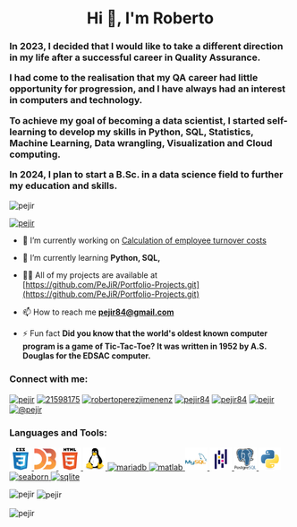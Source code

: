 <h1 align="center">Hi 👋, I'm Roberto</h1>
<h3 align="left">
In 2023, I decided that I would like to take a different direction in my life after a successful career in Quality Assurance. 
 
I had come to the realisation that my QA career had little opportunity for progression, and I have always had an interest in computers and technology.

To achieve my goal of becoming a data scientist, I started self-learning to develop my skills in Python, SQL, Statistics, Machine Learning, Data wrangling, Visualization and Cloud computing. 

In 2024, I plan to start a B.Sc. in a data science field to further my education and skills.</h3>

<p align="left"> <img src="https://komarev.com/ghpvc/?username=pejir&label=Profile%20views&color=0e75b6&style=flat" alt="pejir" /> </p>

<p align="left"> <a href="https://github.com/ryo-ma/github-profile-trophy"><img src="https://github-profile-trophy.vercel.app/?username=pejir" alt="pejir" /></a> </p>

- 🔭 I’m currently working on [Calculation of employee turnover costs](https://github.com/PeJiR/Calculation-of-employee-turnover-costs.git)

- 🌱 I’m currently learning **Python, SQL,**

- 👨‍💻 All of my projects are available at [https://github.com/PeJiR/Portfolio-Projects.git](https://github.com/PeJiR/Portfolio-Projects.git)

- 📫 How to reach me **pejir84@gmail.com**

- ⚡ Fun fact **Did you know that the world's oldest known computer program is a game of Tic-Tac-Toe? It was written in 1952 by A.S. Douglas for the EDSAC computer.**

<h3 align="left">Connect with me:</h3>
<p align="left">
<a href="https://linkedin.com/in/pejir" target="blank"><img align="center" src="https://raw.githubusercontent.com/rahuldkjain/github-profile-readme-generator/master/src/images/icons/Social/linked-in-alt.svg" alt="pejir" height="30" width="40" /></a>
<a href="https://stackoverflow.com/users/21598175" target="blank"><img align="center" src="https://raw.githubusercontent.com/rahuldkjain/github-profile-readme-generator/master/src/images/icons/Social/stack-overflow.svg" alt="21598175" height="30" width="40" /></a>
<a href="https://kaggle.com/robertoperezjimenenz" target="blank"><img align="center" src="https://raw.githubusercontent.com/rahuldkjain/github-profile-readme-generator/master/src/images/icons/Social/kaggle.svg" alt="robertoperezjimenenz" height="30" width="40" /></a>
<a href="https://www.codechef.com/users/pejir84" target="blank"><img align="center" src="https://cdn.jsdelivr.net/npm/simple-icons@3.1.0/icons/codechef.svg" alt="pejir84" height="30" width="40" /></a>
<a href="https://www.hackerrank.com/pejir84" target="blank"><img align="center" src="https://raw.githubusercontent.com/rahuldkjain/github-profile-readme-generator/master/src/images/icons/Social/hackerrank.svg" alt="pejir84" height="30" width="40" /></a>
<a href="https://www.leetcode.com/pejir" target="blank"><img align="center" src="https://raw.githubusercontent.com/rahuldkjain/github-profile-readme-generator/master/src/images/icons/Social/leet-code.svg" alt="pejir" height="30" width="40" /></a>
<a href="https://www.hackerearth.com/@pejir" target="blank"><img align="center" src="https://raw.githubusercontent.com/rahuldkjain/github-profile-readme-generator/master/src/images/icons/Social/hackerearth.svg" alt="@pejir" height="30" width="40" /></a>
</p>

<h3 align="left">Languages and Tools:</h3>
<p align="left"> <a href="https://www.w3schools.com/css/" target="_blank" rel="noreferrer"> <img src="https://raw.githubusercontent.com/devicons/devicon/master/icons/css3/css3-original-wordmark.svg" alt="css3" width="40" height="40"/> </a> <a href="https://d3js.org/" target="_blank" rel="noreferrer"> <img src="https://raw.githubusercontent.com/devicons/devicon/master/icons/d3js/d3js-original.svg" alt="d3js" width="40" height="40"/> </a> <a href="https://www.w3.org/html/" target="_blank" rel="noreferrer"> <img src="https://raw.githubusercontent.com/devicons/devicon/master/icons/html5/html5-original-wordmark.svg" alt="html5" width="40" height="40"/> </a> <a href="https://www.linux.org/" target="_blank" rel="noreferrer"> <img src="https://raw.githubusercontent.com/devicons/devicon/master/icons/linux/linux-original.svg" alt="linux" width="40" height="40"/> </a> <a href="https://mariadb.org/" target="_blank" rel="noreferrer"> <img src="https://www.vectorlogo.zone/logos/mariadb/mariadb-icon.svg" alt="mariadb" width="40" height="40"/> </a> <a href="https://www.mathworks.com/" target="_blank" rel="noreferrer"> <img src="https://upload.wikimedia.org/wikipedia/commons/2/21/Matlab_Logo.png" alt="matlab" width="40" height="40"/> </a> <a href="https://www.mysql.com/" target="_blank" rel="noreferrer"> <img src="https://raw.githubusercontent.com/devicons/devicon/master/icons/mysql/mysql-original-wordmark.svg" alt="mysql" width="40" height="40"/> </a> <a href="https://pandas.pydata.org/" target="_blank" rel="noreferrer"> <img src="https://raw.githubusercontent.com/devicons/devicon/2ae2a900d2f041da66e950e4d48052658d850630/icons/pandas/pandas-original.svg" alt="pandas" width="40" height="40"/> </a> <a href="https://www.postgresql.org" target="_blank" rel="noreferrer"> <img src="https://raw.githubusercontent.com/devicons/devicon/master/icons/postgresql/postgresql-original-wordmark.svg" alt="postgresql" width="40" height="40"/> </a> <a href="https://www.python.org" target="_blank" rel="noreferrer"> <img src="https://raw.githubusercontent.com/devicons/devicon/master/icons/python/python-original.svg" alt="python" width="40" height="40"/> </a> <a href="https://seaborn.pydata.org/" target="_blank" rel="noreferrer"> <img src="https://seaborn.pydata.org/_images/logo-mark-lightbg.svg" alt="seaborn" width="40" height="40"/> </a> <a href="https://www.sqlite.org/" target="_blank" rel="noreferrer"> <img src="https://www.vectorlogo.zone/logos/sqlite/sqlite-icon.svg" alt="sqlite" width="40" height="40"/> </a> </p>

<p><img align="left" src="https://github-readme-stats.vercel.app/api/top-langs?username=pejir&show_icons=true&locale=en&layout=compact" alt="pejir" /></p>

<p>&nbsp;<img align="center" src="https://github-readme-stats.vercel.app/api?username=pejir&show_icons=true&locale=en" alt="pejir" /></p>

<p><img align="center" src="https://github-readme-streak-stats.herokuapp.com/?user=pejir&" alt="pejir" /></p>






 <!---
 https://rahuldkjain.github.io/gh-profile-readme-generator/
 ---
